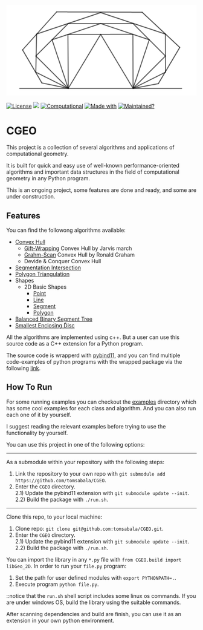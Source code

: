 
[![](https://github.com/tomsabala/CGEO/blob/main/py_src/plot_images/Logo.png)]()

[![License](https://img.shields.io/badge/License-GNU%203.0-green.svg)](https://img.shields.io/badge/License-GNU%203.0-green.svg)
[![](https://img.shields.io/badge/-c++-black?logo=c%2B%2B&style=social)](https://img.shields.io/badge/-c++-black?logo=c%2B%2B&style=social)
[![Computational](https://img.shields.io/static/v1?label=Computational&message=Geometry&color=green)]()
[![Made with](https://img.shields.io/static/v1?label=Made%20With&message=Python&color=blue)](https://img.shields.io/static/v1?label=Made%20With&message=Python&color=blue)
[![Maintained?](https://img.shields.io/badge/Maintained%3F-yes-green.svg)](https://img.shields.io/badge/Maintained%3F-yes-green.svg)


# CGEO

<p>This project is a collection of several algorithms and applications of computational geometry.

It is built for quick and easy use of well-known performance-oriented algorithms and important data structures in the field of computational geometry in any Python program.

This is an ongoing project, some features are done and ready, and some are under construction.</p>


## Features
<p>You can find the followong algorithms available:

* [Convex Hull](https://github.com/tomsabala/CGEO/blob/main/2D/Algorithms_2D/ConvexHull2D.cpp)
    * [Gift-Wrapping](https://en.wikipedia.org/wiki/Gift_wrapping_algorithm) Convex Hull by Jarvis march
    * [Grahm-Scan](https://en.wikipedia.org/wiki/Graham_scan) Convex Hull by Ronald Graham
    * Devide & Conquer Convex Hull
* [Segmentation Intersection](https://github.com/tomsabala/CGEO/blob/main/2D/Algorithms_2D/SegmentIntersection2D.cpp)
* [Polygon Triangulation](https://github.com/tomsabala/CGEO/blob/main/2D/Algorithms_2D/Triangulation2D.cpp)
* Shapes
    * 2D Basic Shapes
        * [Point](https://github.com/tomsabala/CGEO/blob/main/2D/Shapes_2D/Point2d.cpp)
        * [Line](https://github.com/tomsabala/CGEO/blob/main/2D/Shapes_2D/Line2d.cpp)
        * [Segment](https://github.com/tomsabala/CGEO/blob/main/2D/Shapes_2D/Segment2d.cpp)
        * [Polygon](https://github.com/tomsabala/CGEO/blob/main/2D/Shapes_2D/Polygon.cpp)
* [Balanced Binary Segment Tree](https://github.com/tomsabala/CGEO/blob/main/DataStructures/BBST.cpp)
* [Smallest Enclosing Disc](https://github.com/tomsabala/CGEO/blob/main/2D/Algorithms_2D/SmallestEnclosingDisk.cpp)<p/>

All the algorithms are implemented using c++. 
But a user can use this source code as a C++ extension for a Python program.

The source code is wrapperd with [pybind11](https://pybind11.readthedocs.io/en/stable/), 
and you can find multiple code-examples of python programs with the wrapped package via the following [link](https://github.com/tomsabala/CGEO/tree/main/examples/py_test).


## How To Run
For some running examples you can checkout the [examples](CGEO/examples) directory which has some cool examples for each class and algorithm. And you can also run each one of it by yourself.

I suggest reading the relevant examples before trying to use the functionality by yourself.

You can use this project in one of the following options: <br />

----- 

As a submodule within your repository with the following steps:
1) Link the repository to your own repo with `git submodule add https://github.com/tomsabala/CGEO`.
2) Enter the `CGEO` directory.<br />
<t/>2.1) Update the pybind11 extension with `git submodule update --init`. <br/>
<t/>2.2) Build the package with `./run.sh`. <br />

-----

Clone this repo, to your local machine:
1) Clone repo: `git clone git@github.com:tomsabala/CGEO.git`.
2) Enter the `CGEO` directory.<br />
<t/>2.1) Update the pybind11 extension with `git submodule update --init`. <br />
<t/>2.2) Build the package with `./run.sh`.


You can import the library in any `*.py` file with `from CGEO.build import libGeo_2D`.
In order to run your `file.py` program: 
1) Set the path for user defined modules with `export PYTHONPATH=.`.
2) Execute program `python file.py`.

::notice that the `run.sh` shell script includes some linux os commands. If you are under windows OS, build the library using the suitable commands.

After scanning dependencies and build are finish, you can use it as an extension in your own python environment.

<!--- 
## Some Nice Examples
<details>
      <summary>Convex-Hull</summary>
      <p>![](https://github.com/tomsabala/CGEO/blob/main/py_src/plot_images/convex_hull.png) ![](https://github.com/tomsabala/CGEO/blob/main/py_src/plot_images/Convex_Hull002.png)</p>
   
   * The pink layer is the initial polygon form, and the green layer is the convex hull of the follow polygon.
     
</details>

<details>
      <summary>Segement Intersection</summary>
      <p>![](https://github.com/tomsabala/CGEO/blob/main/py_src/plot_images/Segment_Intersection.png)</p>
   
   * The input is given as a list of segments, and the algorithms is coloring all segments intersections with blue.
     
</details>

<details>
      <summary>Y-Monotone Polygons Decomposition</summary>
      <p>![](https://github.com/tomsabala/CGEO/blob/main/py_src/plot_images/y_decomposition.png)</p>  
         
   * The pink layer is the initial polygon form, and the green layer is the convex hull of the follow polygon.
   * A [reference](https://en.wikipedia.org/wiki/Monotone_polygon) for y-monotone polygons definition.
   
</details>

<details>
      <summary>Basic Polygon Triangulation</summary>
      <p>![](https://github.com/tomsabala/CGEO/blob/main/py_src/plot_images/Ppolygon_Triangulating.jpeg)</p>     
</details>

<details>
      <summary>Smallest Enclosing Disc</summary>
      <p>![](https://github.com/tomsabala/CGEO/blob/main/py_src/plot_images/EnclosingDisc.png)</p>     
</details>

-- >